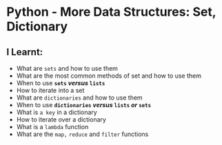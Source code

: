 # Python - More Data Structures: Set, Dictionary
__I Learnt:__
---
* What are `sets` and how to use them
* What are the most common methods of set and how to use them
* When to use **`sets` _versus_ `lists`**
* How to iterate into a set
* What are `dictionaries` and how to use them
* When to use **`dictionaries` _versus_ `lists` _or_ `sets`**
* What is `a key` in a dictionary
* How to iterate over a dictionary
* What is a `lambda` function
* What are the `map,` `reduce` and `filter` functions
